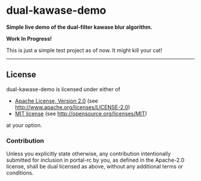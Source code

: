 dual-kawase-demo
================

**Simple live demo of the dual-filter kawase blur algorithm.**

**Work In Progress!**

This is just a simple test project as of now. It might kill your cat!

---

## License

dual-kawase-demo is licensed under either of

* [Apache License, Version 2.0](./LICENSE-APACHE) (see http://www.apache.org/licenses/LICENSE-2.0)
* [MIT license](./LICENSE-MIT) (see http://opensource.org/licenses/MIT)

at your option.

### Contribution

Unless you explicitly state otherwise, any contribution intentionally submitted for inclusion in portal-rc by you, as defined in the Apache-2.0 license, shall be dual licensed as above, without any additional terms or conditions.
